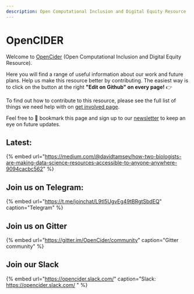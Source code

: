 ```yaml
---
description: Open Computational Inclusion and Digital Equity Resource
---
```


# OpenCIDER

Welcome to [OpenCider](https://twitter.com/OpenCIDER) \(Open Computational Inclusion and Digital Equity Resource\). 

Here you will find a range of useful information about our work and future plans.  Help us make this resource better by contributing. The easiest way is to click on the button at the right **"Edit on Github" on every page!** 👉

To find out how to contribute to this resource, please see the full list of things we need help with on [get involved page](https://selgebali.gitbook.io/opencider/contact-us/get-involved).

Feel free to 📌 bookmark this page and sign up to our [newsletter](https://buttondown.email/OpenCider) to keep an eye on future updates.

## Latest:

{% embed url="https://medium.com/@davidtamsey/how-two-biologists-are-making-data-science-resources-accessible-to-anyone-anywhere-9094cacbc562" %}



## Join us on Telegram:

{% embed url="https://t.me/joinchat/L9tl5UgvEg49tBRgtSbdEQ" caption="Telegram" %}



## Join us on Gitter

{% embed url="https://gitter.im/OpenCider/community" caption="Gitter community" %}

## Join our Slack

{% embed url="https://opencider.slack.com/" caption="Slack: https://opencider.slack.com/ " %}





